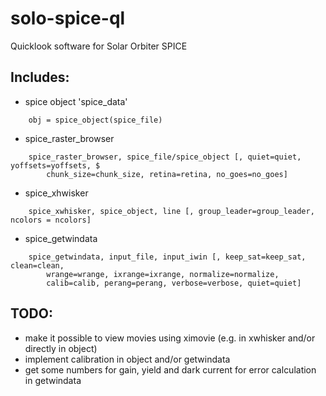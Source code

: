 # solo-spice-ql
Quicklook software for Solar Orbiter SPICE

## Includes:

- spice object 'spice_data'
```
    obj = spice_object(spice_file)
```
- spice_raster_browser
```
    spice_raster_browser, spice_file/spice_object [, quiet=quiet, yoffsets=yoffsets, $
        chunk_size=chunk_size, retina=retina, no_goes=no_goes]
```
- spice_xhwisker
```
    spice_xwhisker, spice_object, line [, group_leader=group_leader, ncolors = ncolors]
```
- spice_getwindata
```
    spice_getwindata, input_file, input_iwin [, keep_sat=keep_sat, clean=clean,
        wrange=wrange, ixrange=ixrange, normalize=normalize,
        calib=calib, perang=perang, verbose=verbose, quiet=quiet]
```

## TODO: 

- make it possible to view movies using ximovie (e.g. in xwhisker and/or directly in object)
- implement calibration in object and/or getwindata
- get some numbers for gain, yield and dark current for error calculation in getwindata
